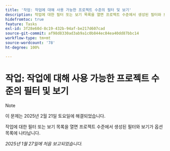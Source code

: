 ```yaml
---
title: '작업: 작업에 대해 사용 가능한 프로젝트 수준의 필터 및 보기'
description: 작업에 대한 필터 또는 보기 목록을 열면 프로젝트 수준에서 생성된 필터와 보기가 옵션 목록에 나타납니다.
hidefromtoc: true
feature: Tasks
exl-id: 3f28e60d-8c19-432b-94af-be217d607cad
source-git-commit: af98d8330ad3ab9a1c0b844ec84ea40dd87bbc14
workflow-type: tm+mt
source-wordcount: '78'
ht-degree: 100%

---
```


# 작업: 작업에 대해 사용 가능한 프로젝트 수준의 필터 및 보기

>[!NOTE]
>
>이 문제는 2025년 2월 21일 토요일에 해결되었습니다.

작업에 대한 필터 또는 보기 목록을 열면 프로젝트 수준에서 생성된 필터와 보기가 옵션 목록에 나타납니다.

_2025년 1월 27일에 처음 보고되었습니다._
